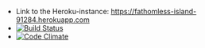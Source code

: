 
* Link to the Heroku-instance: https://fathomless-island-91284.herokuapp.com
* [![Build Status](https://travis-ci.org/CarnivoreBarnacle/ratebeer.png)](https://travis-ci.org/CarnivoreBarnacle/ratebeer)
* [![Code Climate](https://codeclimate.com/github/CarnivoreBarnacle/ratebeer.png)](https://codeclimate.com/github/CarnivoreBarnacle/ratebeer)

